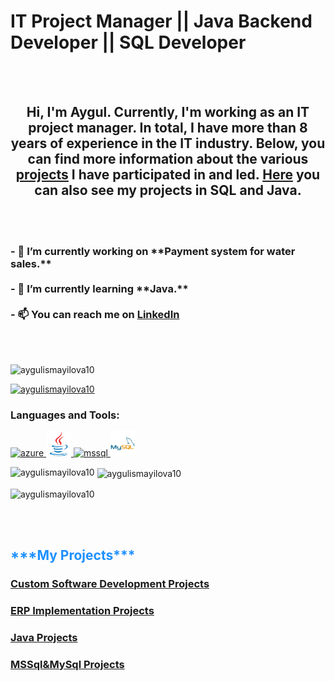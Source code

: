 <h1 class="title">IT Project Manager || Java Backend Developer || SQL Developer </h1>
			  <br></br>
			  
<h2 align="center"> Hi, I'm Aygul. Currently, I'm working as an IT project manager. In total, I have more than 8 years of experience in the IT industry. Below, you can find more information about the various <a href="https://github.com/AygulIsmayilova10#my-projects" alt="azure" width="40" height="40"/> projects</a>   I have participated in and led.
<a href="https://github.com/AygulIsmayilova10#my-projects" alt="azure" width="40" height="40"/> Here</a> you can also see my projects in SQL and Java.
</h2><br></br>
<h3 align="left"> 
- 🔭 I’m currently working on **Payment system for water sales.** <br></br>
- 🌱 I’m currently learning **Java.**<br></br>
- 📫 You can reach me on <a href="https://www.linkedin.com/in/aygul-ismayilova-018547177/" rel="noreferrer" data-extlink="">LinkedIn<span class="ext"><span class="element-invisible"></span></span></a>
</h3>

<br></br>
<p align="left"> <img src="https://komarev.com/ghpvc/?username=aygulismayilova10&label=Profile%20views&color=0e75b6&style=flat" alt="aygulismayilova10" /> </p>

<p align="left"> <a href="https://github.com/ryo-ma/github-profile-trophy"><img src="https://github-profile-trophy.vercel.app/?username=aygulismayilova10" alt="aygulismayilova10" /></a> </p>





<p align="left">
</p>

<h3 align="left">Languages and Tools:</h3>
<p align="left"> <a href="https://azure.microsoft.com/en-in/" target="_blank" rel="noreferrer"> <img src="https://www.vectorlogo.zone/logos/microsoft_azure/microsoft_azure-icon.svg" alt="azure" width="40" height="40"/> </a> <a href="https://www.java.com" target="_blank" rel="noreferrer"> <img src="https://raw.githubusercontent.com/devicons/devicon/master/icons/java/java-original.svg" alt="java" width="40" height="40"/> </a> <a href="https://www.microsoft.com/en-us/sql-server" target="_blank" rel="noreferrer"> <img src="https://www.svgrepo.com/show/303229/microsoft-sql-server-logo.svg" alt="mssql" width="40" height="40"/> </a> <a href="https://www.mysql.com/" target="_blank" rel="noreferrer"> <img src="https://raw.githubusercontent.com/devicons/devicon/master/icons/mysql/mysql-original-wordmark.svg" alt="mysql" width="40" height="40"/> </a> </p>

<p><img align="left" src="https://github-readme-stats.vercel.app/api/top-langs?username=aygulismayilova10&show_icons=true&locale=en&layout=compact" alt="aygulismayilova10" /></p>

<p>&nbsp;<img align="center" src="https://github-readme-stats.vercel.app/api?username=aygulismayilova10&show_icons=true&locale=en" alt="aygulismayilova10" /></p>

<p><img align="center" src="https://github-readme-streak-stats.herokuapp.com/?user=aygulismayilova10&" alt="aygulismayilova10" /></p>
<br></br>
<h2 style="color:DodgerBlue;">***My Projects***</h2>
            </div>
               </div>
    </div> <!-- /#title-pre-content -->

  
  <div class="content">
    <div class="field field-name-body field-type-text-with-summary field-label-hidden"><div class="field-items"><div class="field-item even"><ul>
</ul>
<div class="openberkeley-collapsible-container" id="openberkeley-collapsible-container-0">
<h3 class="openberkeley-collapsible-controller"><a href="#openberkeley-collapsible-container-0-target" class="openberkeley-collapsible-trigger" aria-expanded="false" id="openberkeley-collapsible-container-0-trigger" aria-controls="openberkeley-collapsible-container-0-target">Custom Software Development Projects <span class="openberkeley-collapsible-status"><span class="fa fa-plus"><span class="element-invisible"></span></span></span></a></h3>
</div>
<div class="openberkeley-collapsible-container" id="openberkeley-collapsible-container-1">
<h3 class="openberkeley-collapsible-controller"><a href="#openberkeley-collapsible-container-1-target" class="openberkeley-collapsible-trigger" aria-expanded="false" id="openberkeley-collapsible-container-1-trigger" aria-controls="openberkeley-collapsible-container-1-target">ERP Implementation Projects <span class="openberkeley-collapsible-status"><span class="fa fa-plus"><span class="element-invisible"></span></span></span></a></h3>
</div>
<div class="openberkeley-collapsible-container" id="openberkeley-collapsible-container-2">
<h3 class="openberkeley-collapsible-controller"><a href="#openberkeley-collapsible-container-2-target" class="openberkeley-collapsible-trigger" aria-expanded="false" id="openberkeley-collapsible-container-2-trigger" aria-controls="openberkeley-collapsible-container-2-target">Java Projects <span class="openberkeley-collapsible-status"><span class="fa fa-plus"><span class="element-invisible"></span></span></span></a></h3>
</div>
<div class="openberkeley-collapsible-container" id="openberkeley-collapsible-container-3">
<h3 class="openberkeley-collapsible-controller"><a href="#openberkeley-collapsible-container-3-target" class="openberkeley-collapsible-trigger" aria-expanded="false" id="openberkeley-collapsible-container-3-trigger" aria-controls="openberkeley-collapsible-container-3-target">MSSql&MySql Projects <span class="openberkeley-collapsible-status"><span class="fa fa-plus"><span class="element-invisible"></span></span></span></a></h3>
</div> 
  


